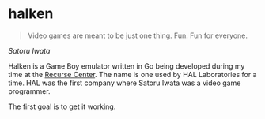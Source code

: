 # halken
>Video games are meant to be just one thing. Fun. Fun for everyone.

*Satoru Iwata*

Halken is a Game Boy emulator written in Go being developed during my time at the [Recurse Center](https://recurse.com).
The name is one used by HAL Laboratories for a time. HAL was the first company where Satoru Iwata was a video game programmer.

The first goal is to get it working.
